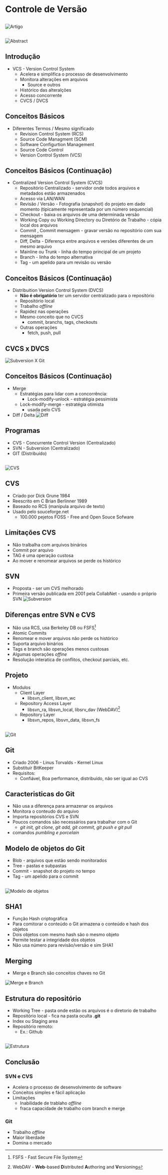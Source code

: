 # Controle de Versão

##
![Artigo](img/autor.png)

##
![Abstract](img/abstract.png)

## Introdução
* VCS -  Version Control System
    + Acelera e simplifica o processo de desenvolvimento
    * Monitora alterações em arquivos
        * Source e outros
    * Histórico das alteralções
    * Acesso concorrente
    * CVCS / DVCS

## Conceitos Básicos
* Diferentes Termos / Mesmo significado
    * Revision Control System (RCS)
    * Source Code Managment (SCM)
    * Software Configurtion Management
    * Source Code Control
    * Version Control System (VCS)

## Conceitos Básicos (Continuação)
* Contralized Version Control System (CVCS)
    * Repositório Centralizado - servidor onde todos arquivos e metadados estão armazenados
    * Acesso via LAN/WAN
    * Revisão / Versão - Fotografia (snapshot) do projeto em dado momento (tipicamente representada por um número sequencial)
    * Checkout - baixa os arquivos de uma determinada versão
    * Working Copy ou Working Directory ou Diretório de Trabalho - cópia local dos arquivos
    * Commit , Commit mensagem - gravar versão no repositório com sua mensagem
    * Diff, Delta - Diferença entre arquivos e versões diferentes de um mesmo arquivo
    * Mainline ou Trunk - linha do tempo principal de um projeto
    * Branch - linha do tempo alternativa
    * Tag -  um apelido para um revisão ou versão

## Conceitos Básicos (Continuação)
* Distribuition Version Control System (DVCS)
    * **Não é obrigatório** ter um servidor centralizado para o repositório
    * Repositório local
    * Trabalho *offline*
    * Rapidez nas operações
    * Mesmo conceito que no CVCS
        * commit, branchs, tags, checkouts
    * Outras operações
        * fetch, push, pull

## CVCS x DVCS
![Subversion X Git](img/subversion_git.png "Figura 1")

## Conceitos Básicos (Continuação)
* Merge
    * Estratégias para lidar com a concorrência:
        * Lock-modify-unlock - estratégia pessimista
	* Lock-modify-merge - estratégia otimista
	    * usada pelo CVS
* Diff / Delta
![Diff](img/diff.png)

## Programas
* CVS - Concurrente Control Version (Centralizado)
* SVN - Subversion (Centralizado)
* GIT (Distribuído)

## 
![CVS](img/cvs.png)

## CVS
* Criado por Dick Grune 1984
* Reescrito em C Brian Berlinner 1989
* Baseado no RCS (manipula arquivo de texto)
* Usado pelo souceforge.net
    * 100.000 pejetos FOSS - Free and Open Souce Sofware

## Limitações CVS
* Não tralbalha com arquivos binários
* Commit por arquivo
* TAG é uma operação custosa
* Ao mover e renomear arquivos se perde os histórico

## SVN
* Proposta - ser um CVS melhorado
* Primeira versão publicada em 2001 pela CollabNet - usando o próprio SVN
![Subversion](img/subversion.png)

## Diferenças entre SVN e CVS
* Não usa RCS, usa Berkeley DB ou FSFS[^1]
* Atomic Commits
* Renomear e mover arquivos não perde os histórico
* Suporta arquivo binários
* Tags e branch são operações menos custosas
* Algumas operações *offine*
* Resolução interatica de conflitos, checkout parciais, etc.

[^1]: FSFS - Fast Secure File System

## Projeto
* Modulos
    * Client Layer
        * libsvn_client, libsvn_wc
    * Repository Access Layer
        * libsvn_ra, libsvn_local, libsrv_dav (WebDAV)[^2]
    * Repository Layer
        * libsvn_repos, libsvn_data, libsvn_fs

[^2]: WebDAV - **Web**-based **D**istributed **A**uthoring and **V**ersioning

##
![Git](img/git.png)

## Git
* Criado 2006 - Linus Torvalds - Kernel Linux
* Substituir BitKeeper
* Requisitos:
    * Confiável, Boa performance, distribuído, não ser igual ao CVS

## Caracteristicas do Git
* Não usa a diferença para armazenar os arquivos
* Monitora o conteudo do arquivo
* Importa repositórios CVS e SVN
* Poucos comandos são necessários para trabalhar com o Git
    * *git init, git clone, git add, git commit, git push e git pull*
* comandos *pumbling e porcelain*

## Modelo de objetos do Git
* Blob - arquivos que estão sendo monitorados
* Tree - pastas e subpastas
* Commit - snapshot do projeto no tempo
* Tag - um apelido para o commit

## 
![Modelo de objetos](img/model.png)

## SHA1
* Função Hash criptográfica
* Para comitorar o conteúdo o Git armazena o conteúdo e hash dos objetos
* Dois objetos com mesmo hash são o mesmo objeto
* Permite testar a integridade dos objetos
* Não usa número para revisão/versão e sim SHA1


## Merging
* Merge e Branch são conceitos chaves no Git

![Merge e Branch](img/branch_merge.png)

## Estrutura do repositório
* Working Tree - pasta onde estão os arquivos é o diretorio de trabalho
* Repositório local - fica na pasta oculta **.git**
* Index ou Staging area
* Repositório remoto:
    * Ex.: Github

##
![Estrutura](img/estrutura.png)

## Conclusão
### SVN e CVS
* Acelera o processo de desenvolvimento de software
* Conceitos simples e fácil aplicação
* Limitações
    * Inabilidade de trablaho *offline*
    * fraca capacidade de trabalho com branch e merge

### Git
* Trabalho *offline*
* Maior liberdade
* Domina o mercado

